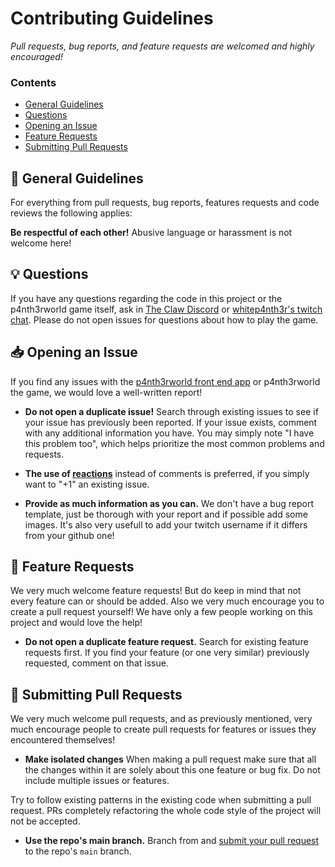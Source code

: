 # Contributing Guidelines

*Pull requests, bug reports, and feature requests are welcomed and highly encouraged!*

### Contents

- [General Guidelines](#-general-guidelines)
- [Questions](#-questions)
- [Opening an Issue](#-opening-an-issue)
- [Feature Requests](#-feature-requests)
- [Submitting Pull Requests](#-submitting-pull-requests)

## 📖 General Guidelines

For everything from pull requests, bug reports, features requests and code reviews the following applies:

**Be respectful of each other!** Abusive language or harassment is not welcome here!

## 💡 Questions

If you have any questions regarding the code in this project or the p4nth3rworld game itself, ask in [The Claw Discord](https://discord.gg/theclaw) or [whitep4nth3r's twitch chat](https://www.twitch.tv/whitep4nth3r).
Please do not open issues for questions about how to play the game.

## 📥 Opening an Issue

If you find any issues with the [p4nth3rworld front end app](https://p4nth3r.world) or p4nth3rworld the game, we would love a well-written report!

- **Do not open a duplicate issue!** Search through existing issues to see if your issue has previously been reported. If your issue exists, comment with any additional information you have. You may simply note "I have this problem too", which helps prioritize the most common problems and requests. 

- **The use of [reactions](https://github.blog/2016-03-10-add-reactions-to-pull-requests-issues-and-comments/)** instead of comments is preferred, if you simply want to "+1" an existing issue.

- **Provide as much information as you can.** We don't have a  bug report template, just be thorough with your report and if possible add some images. It's also very usefull to add your twitch username if it differs from your github one!

## 💌 Feature Requests

We very much welcome feature requests! But do keep in mind that not every feature can or should be added. Also we very much encourage you to create a pull request yourself! We have only a few people working on this project and would love the help!

- **Do not open a duplicate feature request.** Search for existing feature requests first. If you find your feature (or one very similar) previously requested, comment on that issue.

## 🔁 Submitting Pull Requests

We very much welcome pull requests, and as previously mentioned, very much encourage people to create pull requests for features or issues they encountered themselves!

- **Make isolated changes** When making a pull request make sure that all the changes within it are solely about this one feature or bug fix. Do not include multiple issues or features. 

Try to follow existing patterns in the existing code when submitting a pull request. PRs completely refactoring the whole code style of the project will not be accepted.

- **Use the repo's main branch.** Branch from and [submit your pull request](https://help.github.com/en/github/collaborating-with-issues-and-pull-requests/creating-a-pull-request-from-a-fork) to the repo's `main` branch. 
